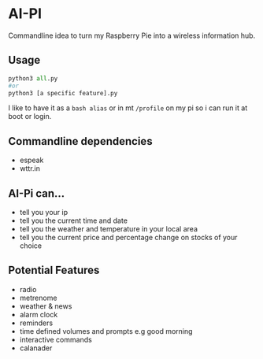 # AI-PI
Commandline idea to turn my Raspberry Pie into a wireless information hub.

## Usage
```py
python3 all.py 
#or
python3 [a specific feature].py
```
I like to have it as a `bash alias` or in mt `/profile` on my pi so i can run it at boot or login.

## Commandline dependencies
 - espeak
 - wttr.in

## AI-Pi can...
 - tell you your ip
 - tell you the current time and date
 - tell you the weather and temperature in your local area
 - tell you the current price and percentage change on stocks of your choice
 
## Potential Features
 - radio
 - metrenome
 - weather & news 
 - alarm clock
 - reminders
 - time defined volumes and prompts e.g good morning
 - interactive commands
 - calanader
